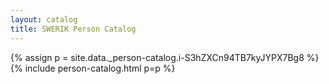 ```yaml
---
layout: catalog
title: SWERIK Person Catalog
---
```

{% assign p = site.data._person-catalog.i-S3hZXCn94TB7kyJYPX7Bg8 %}
{% include person-catalog.html p=p %}

